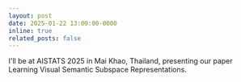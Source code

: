 ```yaml
---
layout: post
date: 2025-01-22 13:00:00-0000
inline: true
related_posts: false
---
```


I'll be at AISTATS 2025 in Mai Khao, Thailand, presenting our paper Learning Visual Semantic Subspace Representations.
